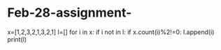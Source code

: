 # Feb-28-assignment-
x=[1,2,3,2,1,3,2,1]
l=[]
for i in x:
    if i  not in l:
        if x.count(i)%2!=0:
            l.append(i)
print(l)
